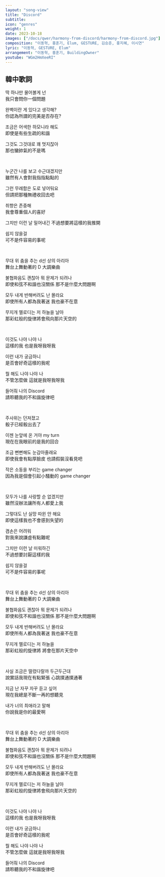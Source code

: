 ```yaml
---
layout: "song-view"
title: "Discord"
subtitle:
icon: "genres"
weight: 1
date: 2023-10-18
images: ["/docs/qwer/harmony-from-discord/harmony-from-discord.jpg"]
composition: "이동혁, 홍훈기, Elum, GESTURE, 김승준, 홍지혜, 이시연"
lyric: "이동혁, GESTURE, Elum"
arrangement: "이동혁, 홍훈기, BuildingOwner"
youtube: "WGm2HmXeeRI"
---
```


## 韓中歌詞

딱 하나만 물어볼게 넌  
我只會問你一個問題  

완벽이란 게 있다고 생각해?  
你認為所謂的完美是否存在?  

조금은 어색한 하모니라 해도  
即使是有些生疏的和諧  

그것도 그것대로 꽤 멋지잖아  
那也蠻帥氣的不是嗎  

<br>

누군간 나를 보고 수근대겠지만  
雖然有人會對我指指點點的  

그런 무례함은 도로 넣어둬요  
但請把那種無禮收回去吧  

취향은 존중해  
我會尊重個人的喜好  

그치만 이런 날 밀어내긴 
不過想要將這樣的我推開  

쉽지 않을걸  
可不是件容易的事呢  

<br>

무대 위 춤을 추는 d선 상의 아리아  
舞台上舞動著的 D 大調樂曲  

불협화음도 괜찮아 뭐 문제가 되려나  
即使和弦不和諧也沒關係 那不是什麼大問題啊  

모두 내게 반해버려도 난 몰라요  
即使所有人都為我著迷 我也豪不在意  

무지개 멜로디는 저 하늘을 날아  
那彩虹般的旋律將會飛向那片天空的  

<br>

이것도 나야 나야 나  
這樣的我 也是我呀我呀我  

이런 내가 궁금하니  
是否會好奇這樣的我呢  

뭘 해도 나야 나야 나  
不管怎麼做 這就是我呀我呀我  

들어줘 나의 Discord  
請聆聽我的不和諧旋律吧  

<br>

주사위는 던져졌고  
骰子已經骰出去了  

이젠 눈앞에 온 거야 my turn  
現在在我眼前的是我的回合  

조금 뻔뻔해도 눈감아줄래요  
即使我會有點厚臉皮 也請假裝沒看見吧  

작은 소동을 부리는 game changer  
因為我是個會引起小騷動的 game changer  

<br>

모두가 나를 사랑할 순 없겠지만  
雖然沒辦法讓所有人都愛上我  

그렇대도 난 실망 따윈 안 해요  
即使這樣我也不會感到失望的  

겸손은 어려워  
對我來說謙虛有點難呢  

그치만 이런 날 미워하긴  
不過想要討厭這樣的我  

쉽지 않을걸  
可不是件容易的事呢  

<br>

무대 위 춤을 추는 d선 상의 아리아  
舞台上舞動著的 D 大調樂曲  

불협화음도 괜찮아 뭐 문제가 되려나  
即使和弦不和諧也沒關係 那不是什麼大問題啊  

모두 내게 반해버려도 난 몰라요  
即使所有人都為我著迷 我也豪不在意  

무지개 멜로디는 저 하늘을  
那彩虹般的旋律將 將會在那片天空中  

<br>

사실 조금은 떨렸다랄까 두근두근대  
說實話我現在有點緊張 心跳撲通撲通著  

지금 난 자꾸 자꾸 듣고 싶어  
現在我總是不斷一再的想聽見  

내가 너의 최애라고 말해  
你說我是你的最愛啊  

<br>

무대 위 춤을 추는 d선 상의 아리아  
舞台上舞動著的 D 大調樂曲  

불협화음도 괜찮아 뭐 문제가 되려나  
即使和弦不和諧也沒關係 那不是什麼大問題啊  

모두 내게 반해버려도 난 몰라요  
即使所有人都為我著迷 我也豪不在意  

무지개 멜로디는 저 하늘을 날아  
那彩虹般的旋律將會飛向那片天空的  

<br>

이것도 나야 나야 나  
這樣的我 也是我呀我呀我  

이런 내가 궁금하니  
是否會好奇這樣的我呢  

뭘 해도 나야 나야 나  
不管怎麼做 這就是我呀我呀我  

들어줘 나의 Discord  
請聆聽我的不和諧旋律吧  
